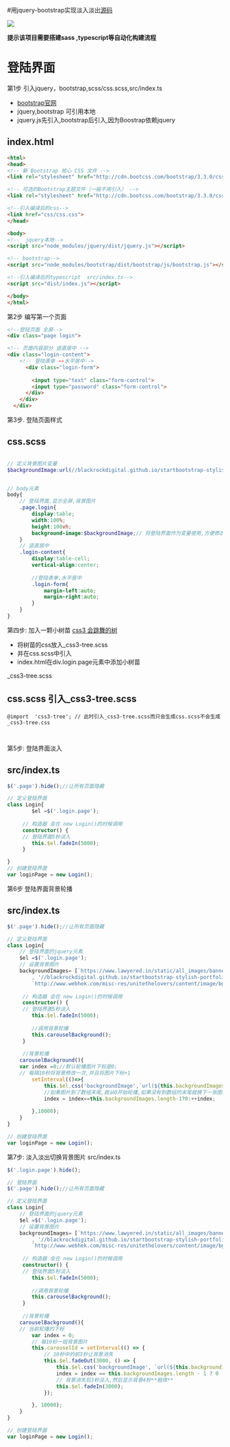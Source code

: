 #用jquery-bootstrap实现淡入淡出[源码]()

![](https://leanote.com/api/file/getImage?fileId=5834340cab6441366c00d8dc)


**提示该项目需要搭建sass ,typescript等自动化构建流程**


# 登陆界面


第1步 引入jquery，bootstrap,scss/css.scss,src/index.ts

* [bootstrap官网](http://v3.bootcss.com/getting-started/)
* jquery,bootstrap 可引用本地
* jquery.js先引入,bootstrap后引入,因为Boostrap依赖jquery

**index.html**
---
```html
<html>
<head>
<!-- 新 Bootstrap 核心 CSS 文件 -->
<link rel="stylesheet" href="http://cdn.bootcss.com/bootstrap/3.3.0/css/bootstrap.min.css">

<!-- 可选的Bootstrap主题文件（一般不用引入） -->
<link rel="stylesheet" href="http://cdn.bootcss.com/bootstrap/3.3.0/css/bootstrap-theme.min.css">

<!--引入编译后的css-->
<link href="css/css.css">
</head>

<body>
<!--  jquery本地-->
<script src="node_modules/jquery/dist/jquery.js"></script>

<!-- bootstrap-->
<script src="node_modules/bootstrap/dist/bootstrap/js/bootstrap.js"></script>

<!--引入编译后的typescript  src/index.ts-->
<script src="dist/index.js"></script>

</body>
</html>
```


第2步 编写第一个页面

```html
<!--登陆页面 全屏-->
<div class="page login">

<!-- 页面内容部分 竖直居中 -->
<div class="login-content">
    <!-- 登陆表单 --水平居中-->
      <div class="login-form">
        
        <input type="text" class="form-control">
        <input type="password" class="form-control">
      </div>
    </div>
  </div>

```

第3步. 登陆页面样式

css.scss
---
```scss

// 定义背景图片变量
$backgroundImage:url(//blackrockdigital.github.io/startbootstrap-stylish-portfolio/img/bg.jpg);


// body元素
body{
    // 登陆界面,显示全屏,背景图片
    .page.login{
        display:table;
        width:100%;
        height:100vh;
        background-image:$backgroundImage;// 将登陆界面作为变量使用,方便修改页面样式
    }
    // 竖直居中
    .login-content{
        display:table-cell;
        vertical-align:center;
    
        //登陆表单,水平居中
        .login-form{
            margin-left:auto;
            margin-right:auto;
        }
    }
}
```
第四步: 加入一颗小树苗
[css3 会跳舞的树](http://www.webhek.com/pure-css-dancing-tree)
* 将树苗的css放入_css3-tree.scss
* 并在css.scss中引入
* index.html在div.login.page元素中添加小树苗

_css3-tree.scss 

css.scss 引入_css3-tree.scss
---
```
@import  'css3-tree'; // 此时引入_css3-tree.scss而只会生成css.scss不会生成_css3-tree.css



```

第5步:  登陆界面淡入

src/index.ts
---
```typescript
$('.page').hide();//让所有页面隐藏

// 定义登陆界面
class Login{
        $el =$('.login.page');
    
     // 构造器 会在 new Login()的时候调用
     constructor() {
     // 登陆界面5秒淡入
        this.$el.fadeIn(5000);
     }

}
// 创建登陆界面
var loginPage = new Login();

```

第6步 登陆界面背景轮播

src/index.ts
---
```typescript
$('.page').hide();//让所有页面隐藏

// 定义登陆界面
class Login{
    // 登陆界面的jquery元素
    $el =$('.login.page');
    // 设置背景图片
    backgroundImages= [`https://www.lawyered.in/static/all_images/banner_images/banner_home1.4d06f0909844.jpg`
        , '//blackrockdigital.github.io/startbootstrap-stylish-portfolio/img/bg.jpg',
        `http://www.webhek.com/misc-res/unitethelovers/content/image/bg.jpg`];
     
     // 构造器 会在 new Login()的时候调用
     constructor() {
     // 登陆界面5秒淡入
        this.$el.fadeIn(5000);
        
        //调用背景轮播
        this.carouselBackground();
     }
     
     //背景轮播
    carouselBackground(){
    var index =0;//默认轮播图片下标是0;
    // 每隔10秒将背景修改一次,并且将图片下标+1
        setInterval(()=>{
            this.$el.css('backgroundImage',`url(${this.backgroundImages[index]})`);//修改图片的background-image属性来修改背景图片
            //如果图片到了数组末尾,就从0开始轮播,如果没有到数组的末尾就换下一张图片
            index = index==this.backgroundImages.length-1?0:++index;
            
        },10000);
    }
}

// 创建登陆界面
var loginPage = new Login();
```

第7步: 淡入淡出切换背景图片
src/index.ts
```typescript
$('.login.page').hide();

// 登陆界面
$('.page').hide();//让所有页面隐藏

// 定义登陆界面
class Login{
    // 登陆界面的jquery元素
    $el =$('.login.page');
    // 设置背景图片
    backgroundImages= [`https://www.lawyered.in/static/all_images/banner_images/banner_home1.4d06f0909844.jpg`
        , '//blackrockdigital.github.io/startbootstrap-stylish-portfolio/img/bg.jpg',
        `http://www.webhek.com/misc-res/unitethelovers/content/image/bg.jpg`];
     
     // 构造器 会在 new Login()的时候调用
     constructor() {
     // 登陆界面5秒淡入
        this.$el.fadeIn(5000);
        
        //调用背景轮播
        this.carouselBackground();
     }
     
     //背景轮播
    carouselBackground(){
    // 当前轮播的下标
        var index = 0;
        // 每10秒一组背景图片
        this.carouselId = setInterval(() => {
            // 10秒中的前3秒让背景消失
            this.$el.fadeOut(3000, () => {
                this.$el.css('backgroundImage', `url(${this.backgroundImages[index]})`);
                index = index == this.backgroundImages.length - 1 ? 0 : ++index;
                // 背景消失后3秒淡入,然后显示背景4秒**粗体**
                this.$el.fadeIn(3000);
            });

        }, 10000);
    }
}

// 创建登陆界面
var loginPage = new Login();
```


